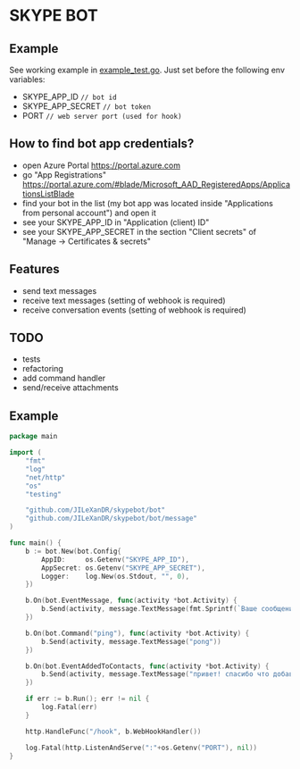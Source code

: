 # SKYPE BOT

## Example
See working example in [example_test.go](example_test.go).
Just set before the following env variables:
- SKYPE_APP_ID `// bot id`
- SKYPE_APP_SECRET `// bot token`
- PORT `// web server port (used for hook)`

## How to find bot app credentials?
- open Azure Portal https://portal.azure.com
- go "App Registrations" https://portal.azure.com/#blade/Microsoft_AAD_RegisteredApps/ApplicationsListBlade
- find your bot in the list (my bot app was located inside "Applications from personal account") and open it
- see your SKYPE_APP_ID in "Application (client) ID"
- see your SKYPE_APP_SECRET in the section "Client secrets" of "Manage -> Certificates & secrets"

## Features
- send text messages
- receive text messages (setting of webhook is required)
- receive conversation events (setting of webhook is required)

## TODO
- tests
- refactoring
- add command handler
- send/receive attachments

## Example
```go
package main

import (
	"fmt"
	"log"
	"net/http"
	"os"
	"testing"

	"github.com/JILeXanDR/skypebot/bot"
	"github.com/JILeXanDR/skypebot/bot/message"
)

func main() {
	b := bot.New(bot.Config{
		AppID:     os.Getenv("SKYPE_APP_ID"),
		AppSecret: os.Getenv("SKYPE_APP_SECRET"),
		Logger:    log.New(os.Stdout, "", 0),
	})

	b.On(bot.EventMessage, func(activity *bot.Activity) {
		b.Send(activity, message.TextMessage(fmt.Sprintf(`Ваше сообщение "%s."`, activity.Text())))
	})

	b.On(bot.Command("ping"), func(activity *bot.Activity) {
		b.Send(activity, message.TextMessage("pong"))
	})

	b.On(bot.EventAddedToContacts, func(activity *bot.Activity) {
		b.Send(activity, message.TextMessage("привет! спасибо что добавил!"))
	})

	if err := b.Run(); err != nil {
		log.Fatal(err)
	}

	http.HandleFunc("/hook", b.WebHookHandler())

	log.Fatal(http.ListenAndServe(":"+os.Getenv("PORT"), nil))
}
```
